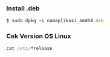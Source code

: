 ### Install .deb
```ruby
$ sudo dpkg -i namaplikasi_amd64.deb
```

### Cek Version OS Linux
```ruby
cat /etc/*release
```
